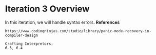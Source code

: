 # Iteration 3 Overview
In this iteration, we will handle syntax errors.
**References**

```
https://www.codingninjas.com/studio/library/panic-mode-recovery-in-compiler-design

Crafting Interpretors:
6.3, 6.4

```